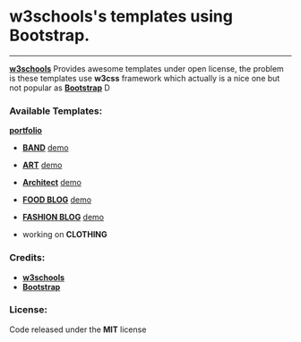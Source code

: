 # w3schools's templates using Bootstrap. 
----
[**w3schools**](https://www.w3schools.com/w3css/w3css_templates.asp) Provides awesome templates under open license, the problem is these templates use **w3css** framework which actually is a nice one but not popular as [**Bootstrap**](https://www.getbootstrap.com) 
D

### Available Templates:
[**portfolio**](http://alphadsy.github.io/w3schools-templates-using-Bootstrap)

- [**BAND**](https://github.com/alphadsy/w3schools-templates-using-Bootstrap/tree/master/templates/band) [demo](https://alphadsy.github.io/w3schools-templates-using-Bootstrap/templates/band/)
- [**ART**](https://github.com/alphadsy/w3schools-templates-using-Bootstrap/tree/master/templates/art) [demo](https://alphadsy.github.io/w3schools-templates-using-Bootstrap/templates/art/)
- [**Architect**](https://github.com/alphadsy/w3schools-templates-using-Bootstrap/tree/master/templates/architect) [demo](https://alphadsy.github.io/w3schools-templates-using-Bootstrap/templates/architect/)
- [**FOOD BLOG**](https://github.com/alphadsy/w3schools-templates-using-Bootstrap/tree/master/templates/food-blog) [demo](https://alphadsy.github.io/w3schools-templates-using-Bootstrap/templates/food-blog/)
- [**FASHION BLOG**](https://github.com/alphadsy/w3schools-templates-using-Bootstrap/tree/master/templates/fashion-blog) [demo](https://alphadsy.github.io/w3schools-templates-using-Bootstrap/templates/fashion-blog/)

- working on **CLOTHING**


### Credits:
- [**w3schools**](https://www.w3schools.com) 
- [**Bootstrap**](https://www.getbootstrap.com) 

### License: 
Code released under the **MIT** license  
 